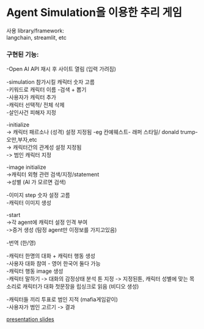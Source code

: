 # Agent Simulation을 이용한 추리 게임
사용 library/framework:   
langchain, streamlit, etc

### 구현된 기능:
-Open AI API 재시 후 사이트 열림 (입력 가려짐)   

-simulation 참가시킬 캐릭터 숫자 고름   
-키워드로 캐릭터 이름 -검색 + 뽑기  
-사용자가 캐릭터 추가  
-캐릭터 선택적/ 전체 삭제  
-살인사건 피해자 지정  

-initialize   
-> 캐릭터 패르소나 (성격) 설정 지정됨 -eg 칸예웨스트- 래퍼 스타일/ donald trump- 오만,부자,etc   
-> 캐릭터간의 관계성 설정 지정됨   
-> 범인 캐릭터 지정  

-image initialize   
->캐릭터 외형 관련 검색/지정/statement   
->성별 (AI 가 모르면 검색)  

-이미지 step 숫자 설정 고름  
-캐릭터 이미지 생성  

-start   
->각 agent에 캐릭터 설정 인격 부여  
->증거 생성 (탐정 agent만 이정보를 가지고있음)  

-번역 (한/영)  

-캐릭터 한명의 대화 + 캐릭터 행동 생성   
-사용자 대화 참여 - 영어 한국어 둘다 가능  
-캐릭터 행동 image 생성  
-캐릭터 말하기 -> 대화의 감정상태 분석 톤 지정 -> 지정된톤, 캐릭터 성별에 맞는 목소리로 캐릭터가 대화 첫문장을 립싱크로 읽음 (비디오 생성)  
  
-캐릭터들 끼리 투표로 범인 지적 (mafia게임같이)  
-사용자가 범인 고르기 -> 결과   


[presentation slides](https://github.com/sohneunsoo/nctfinal-ai-agents-simulations/blob/main/%EB%A7%88%EC%A7%80%EB%A7%89%ED%94%84%EB%A1%9C%EC%A0%9D%ED%8A%B8_3%EC%A1%B0_.pptx.pdf)

